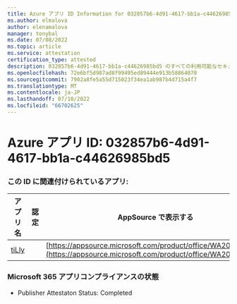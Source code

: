 ```yaml
---
title: Azure アプリ ID Information for 032857b6-4d91-4617-bb1a-c44626985bd5
ms.author: elmalova
author: elenamalova
manager: tonybal
ms.date: 07/08/2022
ms.topic: article
ms.service: attestation
certification_type: attested
description: 032857b6-4d91-4617-bb1a-c44626985bd5 のすべての利用可能なセキュリティとコンプライアンス情報。
ms.openlocfilehash: 72e6bf5d987ad8f99495ed89444e913b58864070
ms.sourcegitcommit: 7902a8fe5a55d715023f34ea1ab987b4d715a4f7
ms.translationtype: MT
ms.contentlocale: ja-JP
ms.lasthandoff: 07/10/2022
ms.locfileid: "66702625"
---
```

# <a name="azure-app-id-032857b6-4d91-4617-bb1a-c44626985bd5"></a>Azure アプリ ID: 032857b6-4d91-4617-bb1a-c44626985bd5


### <a name="apps-associated-with-this-id"></a>この ID に関連付けられているアプリ:
| **アプリ名** | **認定** | **AppSource で表示する** |
|--------------|---------------|-----------------------|
| [tiLly](../forward/WA200003825.md) |  | [https://appsource.microsoft.com/product/office/WA200003825](https://appsource.microsoft.com/product/office/WA200003825) |

### <a name="microsoft-365-app-compliance-status"></a>Microsoft 365 アプリコンプライアンスの状態
- Publisher Attestaton Status: Completed
